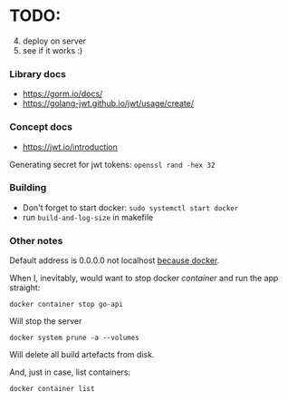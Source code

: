 # TODO:

4. deploy on server
5. see if it works :)

### Library docs

- https://gorm.io/docs/
- https://golang-jwt.github.io/jwt/usage/create/

### Concept docs

- https://jwt.io/introduction

Generating secret for jwt tokens: `openssl rand -hex 32`

### Building

- Don't forget to start docker: `sudo systemctl start docker`
- run `build-and-log-size` in makefile

### Other notes

Default address is 0.0.0.0 not
localhost [because docker](https://serverfault.com/questions/1084915/still-confused-why-docker-works-when-you-make-a-process-listen-to-0-0-0-0-but-no).

When I, inevitably, would want to stop docker *container* and run the app straight:

```shell
docker container stop go-api
```

Will stop the server

```shell
docker system prune -a --volumes
```

Will delete all build artefacts from disk.

And, just in case, list containers:

```shell
docker container list
```